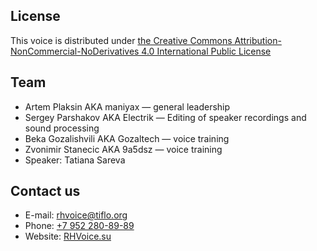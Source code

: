 ## License ##
This voice is distributed under [the Creative Commons Attribution-NonCommercial-NoDerivatives 4.0 International Public License](https://creativecommons.org/licenses/by-nc-nd/4.0/)

## Team ##
* Artem Plaksin AKA maniyax — general leadership
* Sergey Parshakov AKA Electrik — Editing of speaker recordings and sound processing
* Beka Gozalishvili AKA Gozaltech — voice training
* Zvonimir Stanecic AKA 9a5dsz — voice training
* Speaker: Tatiana Sareva

## Contact us ##
* E-mail: [rhvoice@tiflo.org](mailto:rhvoice@tiflo.org)
* Phone: [+7 952 280-89-89](tel:+79522808989)
* Website: [RHVoice.su](https://rhvoice.su)
